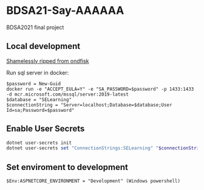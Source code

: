 # BDSA21-Say-AAAAAA
BDSA2021 final project

## Local development
[Shamelessly ripped from ondfisk](https://github.com/ondfisk/BDSA2021/blob/main/Notes.md)

Run sql server in docker:
```
$password = New-Guid
docker run -e "ACCEPT_EULA=Y" -e "SA_PASSWORD=$password" -p 1433:1433 -d mcr.microsoft.com/mssql/server:2019-latest
$database = "SELearning"
$connectionString = "Server=localhost;Database=$database;User Id=sa;Password=$password"
```

## Enable User Secrets
```powershell
dotnet user-secrets init
dotnet user-secrets set "ConnectionStrings:SELearning" "$connectionString"
```

## Set enviroment to development
```
$Env:ASPNETCORE_ENVIRONMENT = "Development" (Windows powershell)
```